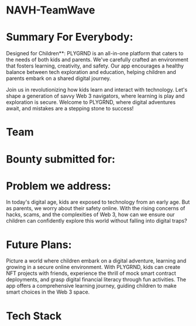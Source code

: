 # NAVH-TeamWave

# Summary For Everybody:

Designed for Children**: PLYGRND is an all-in-one platform that caters to the needs of both kids and parents. We've carefully crafted an environment that fosters learning, creativity, and safety. Our app encourages a healthy balance between tech exploration and education, helping children and parents embark on a shared digital journey.

Join us in revolutionizing how kids learn and interact with technology. Let's shape a generation of savvy Web 3 navigators, where learning is play and exploration is secure. Welcome to PLYGRND, where digital adventures await, and mistakes are a stepping stone to success!

# Team

# Bounty submitted for:

# Problem we address:
In today's digital age, kids are exposed to technology from an early age. But as parents, we worry about their safety online. With the rising concerns of hacks, scams, and the complexities of Web 3, how can we ensure our children can confidently explore this world without falling into digital traps?

# Future Plans:
Picture a world where children embark on a digital adventure, learning and growing in a secure online environment. With PLYGRND, kids can create NFT projects with friends, experience the thrill of mock smart contract deployments, and grasp digital financial literacy through fun activities. The app offers a comprehensive learning journey, guiding children to make smart choices in the Web 3 space.

# Tech Stack
